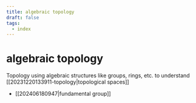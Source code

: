 ```yaml
---
title: algebraic topology
draft: false
tags:
  - index
---
```

# algebraic topology

Topology using algebraic structures like groups, rings, etc. to understand [[20231220133911-topology|topological spaces]]

- [[202406180947|fundamental group]]
